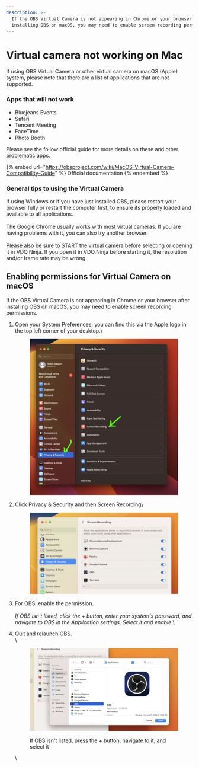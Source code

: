 ```yaml
---
description: >-
  If the OBS Virtual Camera is not appearing in Chrome or your browser after
  installing OBS on macOS, you may need to enable screen recording permissions.
---
```


# Virtual camera not working on Mac



If using OBS Virtual Camera or other virtual camera on macOS (Apple) system, please note that there are a list of applications that are not supported.

### Apps that will **not** work

* Bluejeans Events
* Safari
* Tencent Meeting
* FaceTime
* Photo Booth

Please see the follow official guide for more details on these and other problematic apps.

{% embed url="https://obsproject.com/wiki/MacOS-Virtual-Camera-Compatibility-Guide" %}
Official documentation
{% endembed %}

### General tips to using the Virtual Camera

If using Windows or if you have just installed OBS, please restart your browser fully or restart the computer first, to ensure its properly loaded and available to all applications.\
\
The Google Chrome usually works with most virtual cameras.  If you are having problems with it, you can also try another browser.\
\
Please also be sure to START the virtual camera before selecting or opening it in VDO.Ninja. If you open it in VDO.Ninja before starting it, the resolution and/or frame rate may be wrong.

##

## Enabling permissions for Virtual Camera on macOS

If the OBS Virtual Camera is not appearing in Chrome or your browser after installing OBS on macOS, you may need to enable screen recording permissions.

1.  Open your System Preferences; you can find this via the Apple logo in the top left corner of your desktop.\


    <figure><img src="../.gitbook/assets/image (5).png" alt=""><figcaption></figcaption></figure>


2.  Click Privacy & Security and then Screen Recording\


    <figure><img src="../.gitbook/assets/image (12).png" alt=""><figcaption></figcaption></figure>
3. For OBS, enable the permission.\
   \
   _If OBS isn't listed, click the + button, enter your system's password, and navigate to OBS in the Application settings. Select it and enable._\

4.  Quit and relaunch OBS.\
    \


    <figure><img src="../.gitbook/assets/image (2).png" alt=""><figcaption><p>If OBS isn't listed, press the + button, navigate to it, and select it</p></figcaption></figure>

    \


